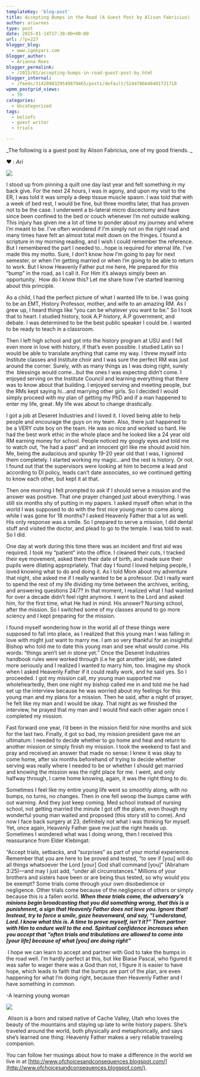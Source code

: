 ```yaml
---
templateKey: 'blog-post'
title: Accepting Bumps in the Road (A Guest Post by Alison Fabricius)
author: ariwrees
type: post
date: 2015-01-14T17:30:00+00:00
url: /?p=227
blogger_blog:
  - www.igobyari.com
blogger_author:
  - Arianna Rees
blogger_permalink:
  - /2015/01/accepting-bumps-in-road-guest-post-by.html
blogger_internal:
  - /feeds/3142898329549879465/posts/default/5244786640401721710
wpmm_postgrid_views:
  - 70
categories:
  - Uncategorized
tags:
  - beliefs
  - guest writer
  - trials

---
```

_The following is a guest post by Alison Fabricius, one of my good friends. _

❤ : _Ari_

[![](http://www.igobyari.com/wp-content/uploads/2015/01/road1.jpg)](http://www.igobyari.com/wp-content/uploads/2015/01/road1.jpg)

I stood up from pinning a quilt one day last year and felt something in my back give. For the next 24 hours, I was in agony, and upon my visit to the ER, I was told it was simply a deep tissue muscle spasm. I was told that with a week of bed rest, I would be fine, but three months later, that has proven not to be the case. I underwent a bi-lateral micro discectomy and have since been confined to the bed or couch whenever I’m not outside walking. This injury has given me a lot of time to ponder about my journey and where I’m meant to be. I’ve often wondered if I’m simply not on the right road and many times have felt an almost total melt down on the fringes. I found a scripture in my morning reading, and I wish I could remember the reference. But I remembered the part I needed to…hope is required for eternal life. I’ve made this my motto. Sure, I don’t know how I’m going to pay for next semester, or when I’m getting married or when I’m going to be able to return to work. But I know Heavenly Father put me here, He prepared for this “bump” in the road, as I call it. For Him it’s always simply been an opportunity.  How do I know this? Let me share how I’ve started learning about this principle.

As a child, I had the perfect picture of what I wanted life to be. I was going to be an EMT, History Professor, mother, and wife to an amazing RM. As I grew up, I heard things like “you can be whatever you want to be.” So I took that to heart. I studied history, took A.P history, A.P government, and debate. I was determined to be the best public speaker I could be. I wanted to be ready to teach in a classroom.

Then I left high school and got into the history program at USU and I fell even more in love with history, if that’s even possible. I studied Latin so I would be able to translate anything that came my way. I threw myself into Institute classes and Institute choir and I was sure the perfect RM was just around the corner. Surely, with as many things as I was doing right, surely the  blessings would come…but the ones I was expecting didn’t come. I enjoyed serving on the Institute Council and learning everything that there was to know about that building. I enjoyed serving and meeting people, but the RMs kept saying hi…and marrying other girls. So I decided I would simply proceed with my plan of getting my PhD and if a man happened to enter my life, great. My life was about to change drastically.

I got a job at Deseret Industries and I loved it. I loved being able to help people and encourage the guys on my team. Also, there just happened to be a VERY cute boy on the team. He was so nice and worked so hard. He had the best work ethic in the whole place and he looked like a 24 year old RM earning money for school. People noticed my googly eyes and told me to watch out, “he had a past” and an innocent girl like me should avoid him. Me, being the audacious and spunky 19-20 year old that I was, I ignored them completely. I started working my magic…and the rest is history. Or not. I found out that the supervisors were looking at him to become a lead and according to DI policy, leads can’t date associates, so we continued getting to know each other, but kept it at that.

Then one morning I felt prompted to ask if I should serve a mission and the answer was positive. That one prayer changed just about everything. I was still six months shy of putting in my papers. I asked myself often what in the world I was supposed to do with the first nice young man to come along while I was gone for 18 months? I asked Heavenly Father that a lot as well. His only response was a smile. So I prepared to serve a mission, I did dental stuff and visited the doctor, and plead to go to the temple. I was told to wait. So I did.

One day at work during this time there was an incident and first aid was required. I took my “patient” into the office. I cleaned their cuts, I tracked their eye movement, asked them their date of birth, and made sure their pupils were dilating appropriately. That day I found I loved helping people, I loved knowing what to do and doing it. As I told Mom about my adventure that night, she asked me if I really wanted to be a professor. Did I really want to spend the rest of my life dividing my time between the archives, writing, and answering questions 24/7? In that moment, I realized what I had wanted for over a decade didn’t feel right anymore. I went to the Lord and asked him, for the first time, what He had in mind. His answer? Nursing school, after the mission. So I switched some of my classes around to go more sciency and I kept preparing for the mission.

I found myself wondering how in the world all of these things were supposed to fall into place, as I realized that this young man I was falling in love with might just want to marry me. I am so very thankful for an insightful Bishop who told me to date this young man and see what would come. His words: “things aren’t set in stone yet.” Once the Deseret Industries handbook rules were worked through (i.e he got another job), we dated more seriously and I realized I wanted to marry him, too. Imagine my shock when I asked Heavenly Father if it could really work, and he said yes. So I proceeded. I got my mission call, my young man supported me wholeheartedly, then one night my bishop called me in and told me he had set up the interview because he was worried about my feelings for this young man and my plans for a mission. Then he said, after a night of prayer, he felt like my man and I would be okay. That night as we finished the interview, he prayed that my man and I would find each other again once I completed my mission.

Fast forward one year, I’d been in the mission field for nine months and sick for the last two. Finally, it got so bad, my mission president gave me an ultimatum: I needed to decide whether to go home and heal and return to another mission or simply finish my mission. I took the weekend to fast and pray and received an answer that made no sense: I knew it was okay to come home, after six months beforehand of trying to decide whether serving was really where I needed to be or whether I should get married and knowing the mission was the right place for me. I went, and only halfway through, I came home knowing, again, it was the right thing to do.

Sometimes I feel like my entire young life went so smoothly along, with no bumps, no turns, no changes. Then in one fell swoop the bumps came with out warning. And they just keep coming. Med school instead of nursing school, not getting married the minute I got off the plane, even though my wonderful young man waited and proposed (this story still to come). And now I face back surgery at 23, definitely not what I was thinking for myself. Yet, once again, Heavenly Father gave me just the right heads up. Sometimes I wondered what was I doing wrong, then I received this reassurance from Elder Klebingat:

“Accept trials, setbacks, and “surprises” as part of your mortal experience. Remember that you are here to be proved and tested, “to see if \[you\] will do all things whatsoever the Lord \[your\] God shall command \[you\]” (Abraham 3:25)—and may I just add, “under all circumstances.” Millions of your brothers and sisters have been or are being thus tested, so why would you be exempt? Some trials come through your own disobedience or negligence. Other trials come because of the negligence of others or simply because this is a fallen world. **_When these trials come, the adversary’s minions begin broadcasting that you did something wrong, that this is a punishment, a sign that Heavenly Father does not love you. Ignore that! Instead, try to force a smile, gaze heavenward, and say, “I understand, Lord. I know what this is. A time to prove myself, isn’t it?” Then partner with Him to endure well to the end. Spiritual confidence increases when you accept that “often trials and tribulations are allowed to come into \[your life\] because of what \[you\] are doing right”_**

 I hope we can learn to accept and partner with God to take the bumps in the road well. I’m hardly perfect at this, but like Blaise Pascal, who figured it was safer to wager there was a God than not, I figure it is easier to have hope, which leads to faith that the bumps are part of the plan, are even happening for what I’m doing right, because then Heavenly Father and I have something in common.

\-A learning young woman

[![](http://www.igobyari.com/wp-content/uploads/2015/01/alisonpost1-1.png)](http://www.igobyari.com/wp-content/uploads/2015/01/alisonpost1-1.png)

 Alison is a born and raised native of Cache Valley, Utah who loves the beauty of the mountains and staying up late to write history papers. She’s traveled around the world, both physically and metaphorically, and says she’s learned one thing: Heavenly Father makes a very reliable traveling companion.

You can follow her musings about how to make a difference in the world we live in at [http://www.ofchoicesandconsequences.blogspot.com/](http://www.ofchoicesandconsequences.blogspot.com/).